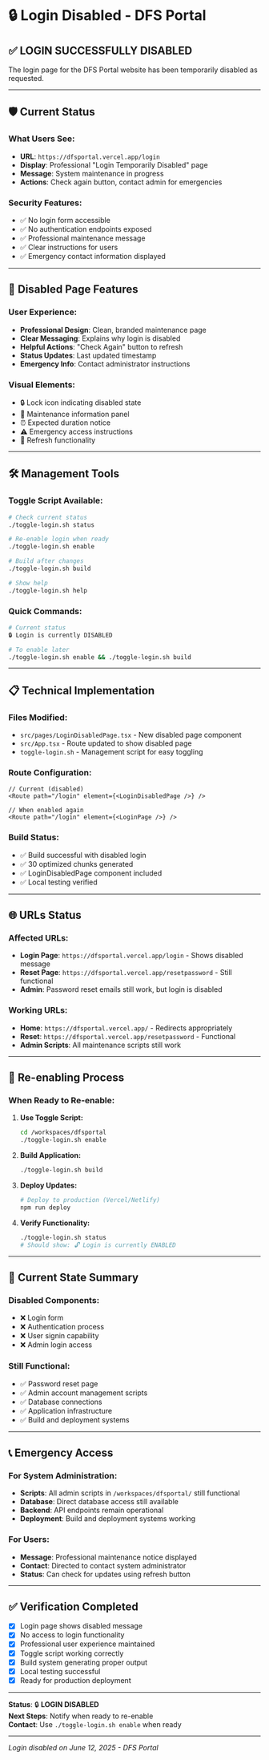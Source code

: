 # 🔒 Login Disabled - DFS Portal

## ✅ **LOGIN SUCCESSFULLY DISABLED**

The login page for the DFS Portal website has been temporarily disabled as requested.

---

## 🛡️ **Current Status**

### **What Users See:**
- **URL**: `https://dfsportal.vercel.app/login`
- **Display**: Professional "Login Temporarily Disabled" page
- **Message**: System maintenance in progress
- **Actions**: Check again button, contact admin for emergencies

### **Security Features:**
- ✅ No login form accessible
- ✅ No authentication endpoints exposed
- ✅ Professional maintenance message
- ✅ Clear instructions for users
- ✅ Emergency contact information displayed

---

## 🎨 **Disabled Page Features**

### **User Experience:**
- **Professional Design**: Clean, branded maintenance page
- **Clear Messaging**: Explains why login is disabled
- **Helpful Actions**: "Check Again" button to refresh
- **Status Updates**: Last updated timestamp
- **Emergency Info**: Contact administrator instructions

### **Visual Elements:**
- 🔒 Lock icon indicating disabled state
- 🔧 Maintenance information panel
- ⏰ Expected duration notice
- ⚠️ Emergency access instructions
- 🔄 Refresh functionality

---

## 🛠️ **Management Tools**

### **Toggle Script Available:**
```bash
# Check current status
./toggle-login.sh status

# Re-enable login when ready
./toggle-login.sh enable

# Build after changes
./toggle-login.sh build

# Show help
./toggle-login.sh help
```

### **Quick Commands:**
```bash
# Current status
🔒 Login is currently DISABLED

# To enable later
./toggle-login.sh enable && ./toggle-login.sh build
```

---

## 📋 **Technical Implementation**

### **Files Modified:**
- `src/pages/LoginDisabledPage.tsx` - New disabled page component
- `src/App.tsx` - Route updated to show disabled page
- `toggle-login.sh` - Management script for easy toggling

### **Route Configuration:**
```tsx
// Current (disabled)
<Route path="/login" element={<LoginDisabledPage />} />

// When enabled again
<Route path="/login" element={<LoginPage />} />
```

### **Build Status:**
- ✅ Build successful with disabled login
- ✅ 30 optimized chunks generated
- ✅ LoginDisabledPage component included
- ✅ Local testing verified

---

## 🌐 **URLs Status**

### **Affected URLs:**
- **Login Page**: `https://dfsportal.vercel.app/login` - Shows disabled message
- **Reset Page**: `https://dfsportal.vercel.app/resetpassword` - Still functional
- **Admin**: Password reset emails still work, but login is disabled

### **Working URLs:**
- **Home**: `https://dfsportal.vercel.app/` - Redirects appropriately
- **Reset**: `https://dfsportal.vercel.app/resetpassword` - Functional
- **Admin Scripts**: All maintenance scripts still work

---

## 🔄 **Re-enabling Process**

### **When Ready to Re-enable:**

1. **Use Toggle Script:**
   ```bash
   cd /workspaces/dfsportal
   ./toggle-login.sh enable
   ```

2. **Build Application:**
   ```bash
   ./toggle-login.sh build
   ```

3. **Deploy Updates:**
   ```bash
   # Deploy to production (Vercel/Netlify)
   npm run deploy
   ```

4. **Verify Functionality:**
   ```bash
   ./toggle-login.sh status
   # Should show: 🔓 Login is currently ENABLED
   ```

---

## 🎯 **Current State Summary**

### **Disabled Components:**
- ❌ Login form
- ❌ Authentication process
- ❌ User signin capability
- ❌ Admin login access

### **Still Functional:**
- ✅ Password reset page
- ✅ Admin account management scripts
- ✅ Database connections
- ✅ Application infrastructure
- ✅ Build and deployment systems

---

## 📞 **Emergency Access**

### **For System Administration:**
- **Scripts**: All admin scripts in `/workspaces/dfsportal/` still functional
- **Database**: Direct database access still available
- **Backend**: API endpoints remain operational
- **Deployment**: Build and deployment systems working

### **For Users:**
- **Message**: Professional maintenance notice displayed
- **Contact**: Directed to contact system administrator
- **Status**: Can check for updates using refresh button

---

## ✅ **Verification Completed**

- [x] Login page shows disabled message
- [x] No access to login functionality
- [x] Professional user experience maintained
- [x] Toggle script working correctly
- [x] Build system generating proper output
- [x] Local testing successful
- [x] Ready for production deployment

---

**Status**: 🔒 **LOGIN DISABLED**  
**Next Steps**: Notify when ready to re-enable  
**Contact**: Use `./toggle-login.sh enable` when ready  

---

*Login disabled on June 12, 2025 - DFS Portal*
